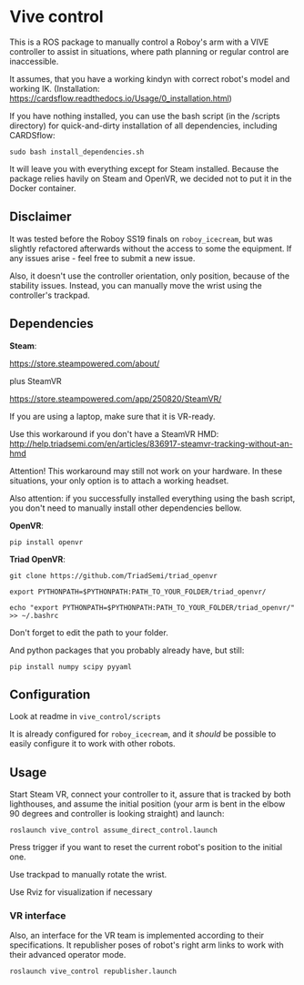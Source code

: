  
# Vive control
This is a ROS package to manually control a Roboy's arm with a VIVE controller to assist in situations, where path planning or regular control are inaccessible. 
 
It assumes, that you have a working kindyn with correct robot's model and working IK. (Installation: https://cardsflow.readthedocs.io/Usage/0_installation.html)


If you have nothing installed, you can use the bash script (in the /scripts directory) for quick-and-dirty installation of all dependencies, including CARDSflow:

```
sudo bash install_dependencies.sh
```

It will leave you with everything except for Steam installed. Because the package relies havily on Steam and OpenVR, we decided not to put it in the Docker container.
 
## Disclaimer
It was tested before the Roboy SS19 finals on `roboy_icecream`, but was slightly refactored afterwards without the access to some the equipment. If any issues arise - feel free to submit a new issue.
 
Also, it doesn't use the controller orientation, only position, because of the stability issues. Instead, you can manually move the wrist using the controller's trackpad.
 
## Dependencies
 
**Steam**:
 
https://store.steampowered.com/about/ 
 
plus SteamVR 
 
https://store.steampowered.com/app/250820/SteamVR/
 
If you are using a laptop, make sure that it is VR-ready. 
 
Use this workaround if you don't have a SteamVR HMD: http://help.triadsemi.com/en/articles/836917-steamvr-tracking-without-an-hmd
 
Attention! This workaround may still not work on your hardware. In these situations, your only option is to attach a working headset.

Also attention: if you successfully installed everything using the bash script, you don't need to manually install other dependencies bellow. 
 
**OpenVR**:
 
```
pip install openvr
```
 
 
**Triad OpenVR**:
 
```
git clone https://github.com/TriadSemi/triad_openvr
 
export PYTHONPATH=$PYTHONPATH:PATH_TO_YOUR_FOLDER/triad_openvr/
 
echo "export PYTHONPATH=$PYTHONPATH:PATH_TO_YOUR_FOLDER/triad_openvr/" >> ~/.bashrc
```
 
Don't forget to edit the path to your folder. 
 
And python packages that you probably already have, but still:
 
```
pip install numpy scipy pyyaml
```
 
## Configuration
 
Look at readme in `vive_control/scripts`
 
It is already configured for `roboy_icecream`, and it *should* be possible to easily configure it to work with other robots. 
 
## Usage
 
Start Steam VR, connect your controller to it, assure that is tracked by both lighthouses, and assume the initial position (your arm is bent in the elbow 90 degrees and controller is looking straight) and launch:
 
```
roslaunch vive_control assume_direct_control.launch
```
 
Press trigger if you want to reset the current robot's position to the initial one.
 
Use trackpad to manually rotate the wrist.
 
Use Rviz for visualization if necessary


### VR interface

Also, an interface for the VR team is implemented according to their specifications. It republisher poses of robot's right arm links to work with their advanced operator mode.

```
roslaunch vive_control republisher.launch
```

